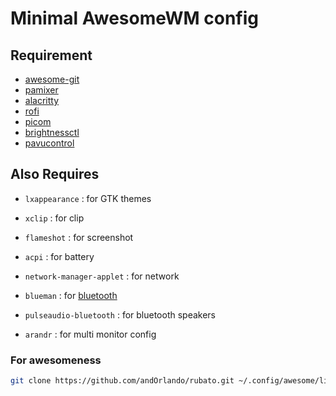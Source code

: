 # Minimal AwesomeWM config

## Requirement

- [awesome-git](https://github.com/codic12/worm)
- [pamixer](https://github.com/cdemoulins/pamixer)
- [alacritty](https://github.com/alacritty/alacritty)
- [rofi](https://github.com/davatorium/rofi)
- [picom](https://github.com/pijulius/picom)
- [brightnessctl](https://github.com/Hummer12007/brightnessctl)
- [pavucontrol](https://github.com/pulseaudio/pavucontrol)

## Also Requires

- `lxappearance` : for GTK themes

- `xclip` : for clip

- `flameshot` : for screenshot

- `acpi` : for battery

- `network-manager-applet` : for network

- `blueman` : for [bluetooth](https://wiki.archlinux.org/title/bluetooth#Installation)

- `pulseaudio-bluetooth` : for bluetooth speakers

- `arandr` : for multi monitor config

### For awesomeness

```sh
git clone https://github.com/andOrlando/rubato.git ~/.config/awesome/lib/rubato
```
